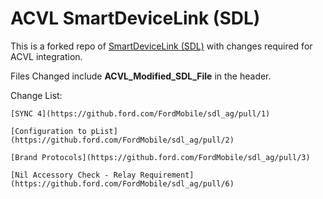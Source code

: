 # ACVL SmartDeviceLink (SDL)

This is a forked repo of [SmartDeviceLink (SDL)](https://github.com/smartdevicelink/sdl_ios) with changes required for ACVL integration.

Files Changed include **ACVL_Modified_SDL_File** in the header.

Change List:

    [SYNC 4](https://github.ford.com/FordMobile/sdl_ag/pull/1)

    [Configuration to pList](https://github.ford.com/FordMobile/sdl_ag/pull/2)

    [Brand Protocols](https://github.ford.com/FordMobile/sdl_ag/pull/3)

    [Nil Accessory Check - Relay Requirement](https://github.ford.com/FordMobile/sdl_ag/pull/6)
